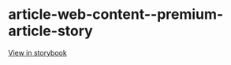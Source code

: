 # article-web-content--premium-article-story

[View in storybook](https://raw.githack.com/Independent-Digital-News-and-Media-Ltd/indy-pwamp-sb/PR-2112-sb/index.html?path=/story/article-web-content--premium-article-story)